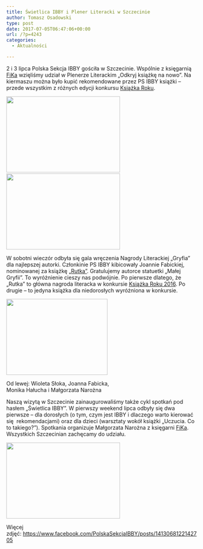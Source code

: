 ```yaml
---
title: Świetlica IBBY i Plener Literacki w Szczecinie
author: Tomasz Osadowski
type: post
date: 2017-07-05T06:47:06+00:00
url: /?p=4243
categories:
  - Aktualności

---
```

2 i 3 lipca Polska Sekcja IBBY gościła w Szczecinie. Wspólnie z księgarnią <a href="https://www.facebook.com/FiKa.Szczecin/" target="_blank" rel="noopener noreferrer">FiKa</a> wzięliśmy udział w Plenerze Literackim „Odkryj książkę na nowo”. Na kiermaszu można było kupić rekomendowane przez PS IBBY książki – przede wszystkim z różnych edycji konkursu <a href="http://www.ibby.pl/?page_id=28" target="_blank" rel="noopener noreferrer">Książka Roku</a>.

 <img class="alignnone size-medium wp-image-4246" src="http://www.ibby.pl/wp-content/uploads/2017/07/ogólne-z-ibby2--300x200.jpg" alt="" width="300" height="200" srcset="http://www.ibby.pl/wp-content/uploads/2017/07/ogólne-z-ibby2--300x200.jpg 300w, http://www.ibby.pl/wp-content/uploads/2017/07/ogólne-z-ibby2--150x100.jpg 150w, http://www.ibby.pl/wp-content/uploads/2017/07/ogólne-z-ibby2--768x512.jpg 768w, http://www.ibby.pl/wp-content/uploads/2017/07/ogólne-z-ibby2--800x533.jpg 800w, http://www.ibby.pl/wp-content/uploads/2017/07/ogólne-z-ibby2-.jpg 960w" sizes="(max-width: 300px) 100vw, 300px" />  <img class="alignnone wp-image-4245 size-medium" src="http://www.ibby.pl/wp-content/uploads/2017/07/ogólne-z-ibby-300x200.jpg" alt="" width="300" height="200" srcset="http://www.ibby.pl/wp-content/uploads/2017/07/ogólne-z-ibby-300x200.jpg 300w, http://www.ibby.pl/wp-content/uploads/2017/07/ogólne-z-ibby-150x100.jpg 150w, http://www.ibby.pl/wp-content/uploads/2017/07/ogólne-z-ibby-768x512.jpg 768w, http://www.ibby.pl/wp-content/uploads/2017/07/ogólne-z-ibby-800x533.jpg 800w, http://www.ibby.pl/wp-content/uploads/2017/07/ogólne-z-ibby.jpg 960w" sizes="(max-width: 300px) 100vw, 300px" />

W sobotni wieczór odbyła się gala wręczenia Nagrody Literackiej „Gryfia” dla najlepszej autorki. Członkinie PS IBBY kibicowały Joannie Fabickiej, nominowanej za książkę <a href="http://www.ibby.pl/?page_id=3765" target="_blank" rel="noopener noreferrer">„Rutka”</a>. Gratulujemy autorce statuetki „Małej Gryfii”. To wyróżnienie cieszy nas podwójnie. Po pierwsze dlatego, że „Rutka” to główna nagroda literacka w konkursie <a href="http://www.ibby.pl/?p=3672" target="_blank" rel="noopener noreferrer">Książka Roku 2016</a>. Po drugie – to jedyna książka dla niedorosłych wyróżniona w konkursie.

<div id="attachment_4244" style="width: 277px" class="wp-caption alignnone">
  <img class="wp-image-4244 size-medium" src="http://www.ibby.pl/wp-content/uploads/2017/07/Fabicka-267x200.jpg" alt="" width="267" height="200" srcset="http://www.ibby.pl/wp-content/uploads/2017/07/Fabicka-267x200.jpg 267w, http://www.ibby.pl/wp-content/uploads/2017/07/Fabicka-133x100.jpg 133w, http://www.ibby.pl/wp-content/uploads/2017/07/Fabicka-768x576.jpg 768w, http://www.ibby.pl/wp-content/uploads/2017/07/Fabicka-800x600.jpg 800w, http://www.ibby.pl/wp-content/uploads/2017/07/Fabicka.jpg 960w" sizes="(max-width: 267px) 100vw, 267px" />
  
  <p class="wp-caption-text">
    Od lewej: Wioleta Słoka, Joanna Fabicka, Monika Hałucha i Małgorzata Narożna
  </p>
</div>

Naszą wizytą w Szczecinie zainaugurowaliśmy także cykl spotkań pod hasłem „Świetlica IBBY”. W pierwszy weekend lipca odbyły się dwa pierwsze – dla dorosłych (o tym, czym jest IBBY i dlaczego warto kierować się  rekomendacjami) oraz dla dzieci (warsztaty wokół książki „Uczucia. Co to takiego?”). Spotkania organizuje Małgorzata Narożna z księgarni <a href="https://www.facebook.com/FiKa.Szczecin/" target="_blank" rel="noopener noreferrer">FiKa</a>. Wszystkich Szczecinian zachęcamy do udziału.

<img class="alignnone size-medium wp-image-4249" src="http://www.ibby.pl/wp-content/uploads/2017/07/warsztaty1-300x200.jpg" alt="" width="300" height="200" srcset="http://www.ibby.pl/wp-content/uploads/2017/07/warsztaty1-300x200.jpg 300w, http://www.ibby.pl/wp-content/uploads/2017/07/warsztaty1-150x100.jpg 150w, http://www.ibby.pl/wp-content/uploads/2017/07/warsztaty1-768x512.jpg 768w, http://www.ibby.pl/wp-content/uploads/2017/07/warsztaty1-800x533.jpg 800w, http://www.ibby.pl/wp-content/uploads/2017/07/warsztaty1.jpg 960w" sizes="(max-width: 300px) 100vw, 300px" />

Więcej zdjęć: <a href="https://www.facebook.com/PolskaSekcjaIBBY/posts/1413068122142705" target="_blank" rel="noopener noreferrer">https://www.facebook.com/PolskaSekcjaIBBY/posts/1413068122142705</a>